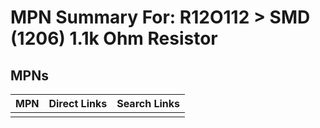 



# MPN Summary For: R12O112 > SMD (1206) 1.1k Ohm Resistor

## MPNs
  

|MPN|Direct Links|Search Links|
| :--- | :--- | :--- |
||||
